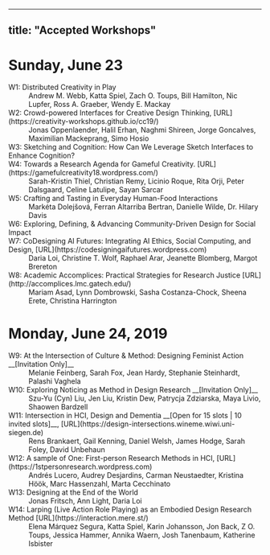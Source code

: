 
---
title: "Accepted Workshops"
---

# Sunday, June 23 
<dl>
  <dt>W1: Distributed Creativity in Play </dt>
  <dd>Andrew M. Webb, Katta Spiel, Zach O. Toups, Bill Hamilton, Nic Lupfer, Ross A. Graeber, Wendy E. Mackay</dd>

  <dt> W2: Crowd-powered Interfaces for Creative Design Thinking, [URL](https://creativity-workshops.github.io/cc19/)</dt> 
  <dd>Jonas Oppenlaender, Halil Erhan, Naghmi Shireen, Jorge Goncalves, Maximilian Mackeprang, Simo Hosio </dd>

  <dt> W3: Sketching and Cognition: How Can We Leverage Sketch Interfaces to Enhance Cognition? </dt> 
  <dd> </dd> 

  <dt> W4: Towards a Research Agenda for Gameful Creativity. [URL](https://gamefulcreativity18.wordpress.com/)</dt> 
  <dd>Sarah-Kristin Thiel, Christian Remy, Licinio Roque, Rita Orji, Peter Dalsgaard, Celine Latulipe, Sayan Sarcar </dd>
  
  <dt> W5: Crafting and Tasting in Everyday Human-Food Interactions </dt>
  <dd> Markéta Dolejšová, Ferran Altarriba Bertran, Danielle Wilde, Dr. Hilary Davis</dd>
  
  <dt> W6: Exploring, Defining, & Advancing Community-Driven Design for Social Impact</dt> 
  <dd> </dd> 

  <dt> W7: CoDesigning AI Futures: Integrating AI Ethics, Social Computing, and Design, [URL](https://codesigningaifutures.wordpress.com) </dt>
  <dd> Daria Loi, Christine T. Wolf, Raphael Arar, Jeanette Blomberg, Margot Brereton </dd> 
  
  <dt> W8: Academic Accomplices: Practical Strategies for Research Justice [URL](http://accomplices.lmc.gatech.edu/)</dt> 
  <dd> Mariam Asad, Lynn Dombrowski, Sasha Costanza-Chock, Sheena Erete, Christina Harrington </dd> 
  
  </dl>

# Monday, June 24, 2019
<dl> 

<dt> W9: At the Intersection of Culture & Method: Designing Feminist Action __[Invitation Only]__</dt>
  <dd> Melanie Feinberg, Sarah Fox, Jean Hardy, Stephanie Steinhardt, Palashi Vaghela</dd>
<dt> W10: Exploring Noticing as Method in Design Research __[Invitation Only]__ </dt>
  <dd> Szu-Yu (Cyn) Liu, Jen Liu, Kristin Dew, Patrycja Zdziarska, Maya Livio, Shaowen Bardzell</dd>
<dt> W11: Intersection in HCI, Design and Dementia __[Open for 15 slots | 10 invited slots]__, [URL](https://design-intersections.wineme.wiwi.uni-siegen.de) </dt> 
  <dd> Rens Brankaert, Gail Kenning, Daniel Welsh, James Hodge, Sarah Foley, David Unbehaun </dd> 
<dt> W12: A sample of One: First-person Research Methods in HCI, [URL](https://1stpersonresearch.wordpress.com)</dt> 
  <dd> Andrés Lucero, Audrey Desjardins, Carman Neustaedter, Kristina Höök, Marc Hassenzahl, Marta Cecchinato </dd> 
<dt> W13: Designing at the End of the World </dt> 
  <dd> Jonas Fritsch, Ann Light, Daria Loi </dd> 
<dt> W14: Larping (Live Action Role Playing) as an Embodied Design Research Method [URL](https://interaction.mere.st/)</dt> 
  <dd> Elena Márquez Segura, Katta Spiel, Karin Johansson, Jon Back, Z O. Toups, Jessica Hammer, Annika Waern, Josh Tanenbaum, Katherine Isbister </dd>   


</dl> 
